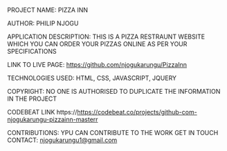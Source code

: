 
PROJECT NAME: PIZZA INN

AUTHOR: PHILIP  NJOGU

APPLICATION DESCRIPTION: THIS IS A PIZZA RESTRAUNT WEBSITE WHICH YOU CAN ORDER YOUR PIZZAS ONLINE AS PER YOUR SPECIFICATIONS

LINK TO LIVE PAGE: https://github.com/njogukarungu/PizzaInn

TECHNOLOGIES USED: HTML, 
                   CSS,
                   JAVASCRIPT, 
                   JQUERY

COPYRIGHT: NO ONE IS AUTHORISED TO DUPLICATE THE INFORMATION IN THE PROJECT

CODEBEAT LINK https://https://codebeat.co/projects/github-com-njogukarungu-pizzainn-masterr

CONTRIBUTIONS: YPU CAN CONTRIBUTE TO THE WORK
            GET IN TOUCH
 CONTACT: njogukarungu1@gmail.com   
